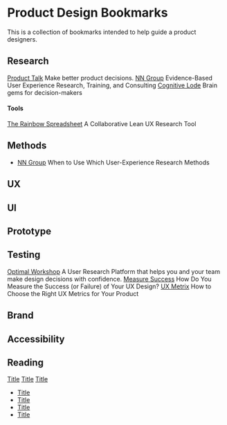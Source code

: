 # Product Design Bookmarks

This is a collection of bookmarks intended to help guide a product designers.

## Research
[Product Talk](https://www.producttalk.org/) Make better product decisions.
[NN Group](https://www.nngroup.com/) Evidence-Based User Experience Research, Training, and Consulting
[Cognitive Lode](http://coglode.com/) Brain gems for decision-makers

  #### Tools
  [The Rainbow Spreadsheet](https://www.smashingmagazine.com/2013/04/rainbow-spreadsheet-collaborative-ux-research-tool/) A Collaborative Lean UX Research Tool

## Methods
* [NN Group](https://www.nngroup.com/articles/which-ux-research-methods/) When to Use Which User-Experience Research Methods

## UX

## UI

## Prototype

## Testing
[Optimal Workshop](https://www.optimalworkshop.com/) A User Research Platform that helps you and your team make design decisions with confidence.
[Measure Success](https://www.sitepoint.com/how-do-you-measure-the-success-or-failure-of-your-ux-design/) How Do You Measure the Success (or Failure) of Your UX Design?
[UX Metrix](http://www.dtelepathy.com/ux-metrics/#intro) How to Choose the Right UX Metrics for Your Product

## Brand

## Accessibility

## Reading




[Title](Link)
[Title](Link)
[Title](Link)
* [Title](Link)
* [Title](Link)
* [Title](Link)
* [Title](Link)
